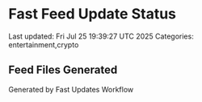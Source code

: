 # Fast Feed Update Status
Last updated: Fri Jul 25 19:39:27 UTC 2025
Categories: entertainment,crypto

## Feed Files Generated

Generated by Fast Updates Workflow
